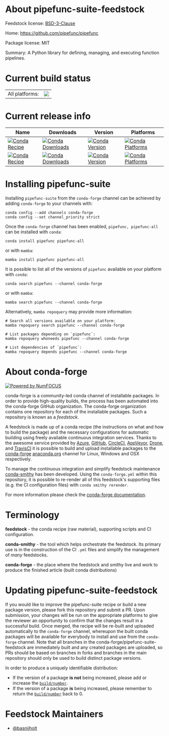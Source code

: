 About pipefunc-suite-feedstock
==============================

Feedstock license: [BSD-3-Clause](https://github.com/conda-forge/pipefunc-feedstock/blob/main/LICENSE.txt)

Home: https://github.com/pipefunc/pipefunc

Package license: MIT

Summary: A Python library for defining, managing, and executing function pipelines.

Current build status
====================


<table><tr><td>All platforms:</td>
    <td>
      <a href="https://dev.azure.com/conda-forge/feedstock-builds/_build/latest?definitionId=20857&branchName=main">
        <img src="https://dev.azure.com/conda-forge/feedstock-builds/_apis/build/status/pipefunc-feedstock?branchName=main">
      </a>
    </td>
  </tr>
</table>

Current release info
====================

| Name | Downloads | Version | Platforms |
| --- | --- | --- | --- |
| [![Conda Recipe](https://img.shields.io/badge/recipe-pipefunc-green.svg)](https://anaconda.org/conda-forge/pipefunc) | [![Conda Downloads](https://img.shields.io/conda/dn/conda-forge/pipefunc.svg)](https://anaconda.org/conda-forge/pipefunc) | [![Conda Version](https://img.shields.io/conda/vn/conda-forge/pipefunc.svg)](https://anaconda.org/conda-forge/pipefunc) | [![Conda Platforms](https://img.shields.io/conda/pn/conda-forge/pipefunc.svg)](https://anaconda.org/conda-forge/pipefunc) |
| [![Conda Recipe](https://img.shields.io/badge/recipe-pipefunc--all-green.svg)](https://anaconda.org/conda-forge/pipefunc-all) | [![Conda Downloads](https://img.shields.io/conda/dn/conda-forge/pipefunc-all.svg)](https://anaconda.org/conda-forge/pipefunc-all) | [![Conda Version](https://img.shields.io/conda/vn/conda-forge/pipefunc-all.svg)](https://anaconda.org/conda-forge/pipefunc-all) | [![Conda Platforms](https://img.shields.io/conda/pn/conda-forge/pipefunc-all.svg)](https://anaconda.org/conda-forge/pipefunc-all) |

Installing pipefunc-suite
=========================

Installing `pipefunc-suite` from the `conda-forge` channel can be achieved by adding `conda-forge` to your channels with:

```
conda config --add channels conda-forge
conda config --set channel_priority strict
```

Once the `conda-forge` channel has been enabled, `pipefunc, pipefunc-all` can be installed with `conda`:

```
conda install pipefunc pipefunc-all
```

or with `mamba`:

```
mamba install pipefunc pipefunc-all
```

It is possible to list all of the versions of `pipefunc` available on your platform with `conda`:

```
conda search pipefunc --channel conda-forge
```

or with `mamba`:

```
mamba search pipefunc --channel conda-forge
```

Alternatively, `mamba repoquery` may provide more information:

```
# Search all versions available on your platform:
mamba repoquery search pipefunc --channel conda-forge

# List packages depending on `pipefunc`:
mamba repoquery whoneeds pipefunc --channel conda-forge

# List dependencies of `pipefunc`:
mamba repoquery depends pipefunc --channel conda-forge
```


About conda-forge
=================

[![Powered by
NumFOCUS](https://img.shields.io/badge/powered%20by-NumFOCUS-orange.svg?style=flat&colorA=E1523D&colorB=007D8A)](https://numfocus.org)

conda-forge is a community-led conda channel of installable packages.
In order to provide high-quality builds, the process has been automated into the
conda-forge GitHub organization. The conda-forge organization contains one repository
for each of the installable packages. Such a repository is known as a *feedstock*.

A feedstock is made up of a conda recipe (the instructions on what and how to build
the package) and the necessary configurations for automatic building using freely
available continuous integration services. Thanks to the awesome service provided by
[Azure](https://azure.microsoft.com/en-us/services/devops/), [GitHub](https://github.com/),
[CircleCI](https://circleci.com/), [AppVeyor](https://www.appveyor.com/),
[Drone](https://cloud.drone.io/welcome), and [TravisCI](https://travis-ci.com/)
it is possible to build and upload installable packages to the
[conda-forge](https://anaconda.org/conda-forge) [anaconda.org](https://anaconda.org/)
channel for Linux, Windows and OSX respectively.

To manage the continuous integration and simplify feedstock maintenance
[conda-smithy](https://github.com/conda-forge/conda-smithy) has been developed.
Using the ``conda-forge.yml`` within this repository, it is possible to re-render all of
this feedstock's supporting files (e.g. the CI configuration files) with ``conda smithy rerender``.

For more information please check the [conda-forge documentation](https://conda-forge.org/docs/).

Terminology
===========

**feedstock** - the conda recipe (raw material), supporting scripts and CI configuration.

**conda-smithy** - the tool which helps orchestrate the feedstock.
                   Its primary use is in the construction of the CI ``.yml`` files
                   and simplify the management of *many* feedstocks.

**conda-forge** - the place where the feedstock and smithy live and work to
                  produce the finished article (built conda distributions)


Updating pipefunc-suite-feedstock
=================================

If you would like to improve the pipefunc-suite recipe or build a new
package version, please fork this repository and submit a PR. Upon submission,
your changes will be run on the appropriate platforms to give the reviewer an
opportunity to confirm that the changes result in a successful build. Once
merged, the recipe will be re-built and uploaded automatically to the
`conda-forge` channel, whereupon the built conda packages will be available for
everybody to install and use from the `conda-forge` channel.
Note that all branches in the conda-forge/pipefunc-suite-feedstock are
immediately built and any created packages are uploaded, so PRs should be based
on branches in forks and branches in the main repository should only be used to
build distinct package versions.

In order to produce a uniquely identifiable distribution:
 * If the version of a package **is not** being increased, please add or increase
   the [``build/number``](https://docs.conda.io/projects/conda-build/en/latest/resources/define-metadata.html#build-number-and-string).
 * If the version of a package **is** being increased, please remember to return
   the [``build/number``](https://docs.conda.io/projects/conda-build/en/latest/resources/define-metadata.html#build-number-and-string)
   back to 0.

Feedstock Maintainers
=====================

* [@basnijholt](https://github.com/basnijholt/)

